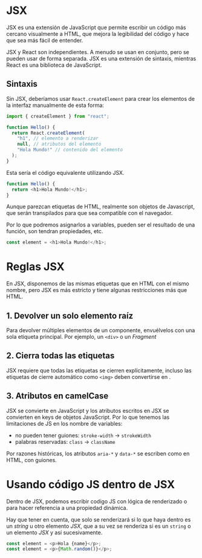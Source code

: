 # JSX

JSX es una extensión de JavaScript que permite escribir un código más cercano visualmente a HTML, que mejora la legibilidad del código y hace que sea más fácil de entender.

JSX y React son independientes. A menudo se usan en conjunto, pero se pueden usar de forma separada. JSX es una extensión de sintaxis, mientras React es una biblioteca de JavaScript.

## Sintaxis

Sin JSX, deberíamos usar `React.createElement` para crear los elementos de la interfaz manualmente de esta forma:

```js
import { createElement } from "react";

function Hello() {
  return React.createElement(
    "h1", // elemento a renderizar
    null, // atributos del elemento
    "Hola Mundo!" // contenido del elemento
  );
}
```

Esta sería el código equivalente utilizando JSX.

```js
function Hello() {
  return <h1>Hola Mundo!</h1>;
}
```

Aunque parezcan etiquetas de HTML, realmente son objetos de Javascript, que serán transpilados para que sea compatible con el navegador.

Por lo que podremos asignarlos a variables, pueden ser el resultado de una función, son tendran propiedades, etc.

```js
const element = <h1>Hola Mundo!</h1>;
```

# Reglas JSX

En JSX, disponemos de las mismas etiquetas que en HTML con el mismo nombre, pero JSX es más estricto y tiene algunas restricciones más que HTML.

## 1. Devolver un solo elemento raíz

Para devolver múltiples elementos de un componente, envuélvelos con una sola etiqueta principal. Por ejemplo, un `<div>` o un _Fragment_

## 2. Cierra todas las etiquetas

JSX requiere que todas las etiquetas se cierren explícitamente, incluso las etiquetas de cierre automático como `<img>` deben convertirse en <img />.

## 3. Atributos en camelCase

JSX se convierte en JavaScript y los atributos escritos en JSX se convierten en keys de objetos JavaScript. Por lo que tenemos las limitaciones de JS en los nombre de variables:

- no pueden tener guiones: `stroke-width` -> `strokeWidth`
- palabras reservadas: `class` -> `className`

Por razones históricas, los atributos `aria-*` y `data-*` se escriben como en HTML, con guiones.

# Usando código JS dentro de JSX

Dentro de JSX, podemos escribir codigo JS con lógica de renderizado o para hacer referencia a una propiedad dinámica.

Hay que tener en cuenta, que solo se renderizará si lo que haya dentro es un _string_ u otro elemento _JSX_, que a su vez se renderiza si es un `string` o un elemento _JSX_ y así sucesivamente.

```js
const element = <p>Hola {name}</p>;
const element = <p>{Math.random()}</p>;
```
